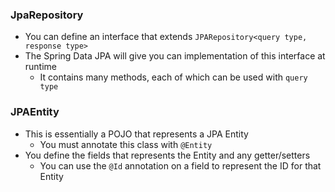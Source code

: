 ### JpaRepository
- You can define an interface that extends `JPARepository<query type, response type>`
- The Spring Data JPA will give you can implementation of this interface at runtime
	- It contains many methods, each of which can be used with `query type`
### JPAEntity
* This is essentially a POJO that represents a JPA Entity
	* You must annotate this class with `@Entity`
* You define the fields that represents the Entity and any getter/setters
	* You can use the `@Id` annotation on a field to represent the ID for that Entity
